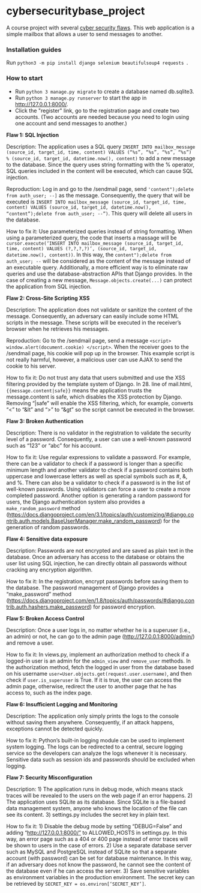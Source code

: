 # cybersecuritybase_project

A course project with several [cyber security flaws](https://owasp.org/www-project-top-ten/). This web application is a simple mailbox that allows a user to send messages to another. 

### Installation guides
Run `python3 -m pip install django selenium beautifulsoup4 requests `.

### How to start
- Run `python 3 manage.py migrate` to create a database named db.sqlite3.
- Run `python 3 manage.py runserver` to start the app in http://127.0.0.1:8000/.
- Click the "register" link, go to the registration page and create two accounts. (Two accounts are needed because you need to login using one account and send messages to another.)

**Flaw 1: SQL Injection**

Description: The application uses a SQL query `INSERT INTO mailbox_message (source_id, target_id, time, content) VALUES (“%s”, “%s”, “%s”, “%s”) % (source_id, target_id, datetime.now(), content)` to add a new message to the database. Since the query uses string formatting with the % operator, SQL queries included in the content will be executed, which can cause SQL injection. 

Reproduction: Log in and go to the /sendmail page, send `'content");delete from auth_user; --]` as the message. Consequently, the query that will be executed is `INSERT INTO mailbox_message (source_id, target_id, time, content) VALUES (source_id, target_id, datetime.now(), “content”);delete from auth_user; --”)`. This query will delete all users in the database.

How to fix it: Use parameterized queries instead of string formatting. When using a parameterized query, the code that inserts a massage will be `cursor.execute(‘INSERT INTO mailbox_message (source_id, target_id, time, content) VALUES (?,?,?,?)’, (source_id, target_id, datetime.now(), content))`. In this way, the `content");delete from auth_user; --` will be considered as the content of the message instead of an executable query. Additionally, a more efficient way is to eliminate raw queries and use the database-abstraction APIs that Django provides. In the case of creating a new message, `Message.objects.create(...)` can protect the application from SQL injection. 

**Flaw 2: Cross-Site Scripting XSS**

Description: The application does not validate or sanitize the content of the message. Consequently, an adversary can easily include some HTML scripts in the message. These scripts will be executed in the receiver’s browser when he retrieves his messages.

Reproduction: Go to the /sendmail page, send a message `<script> window.alert(document.cookie) </script>`. When the receiver goes to the /sendmail page, his cookie will pop up in the browser. This example script is not really harmful, however, a malicious user can use AJAX to send the cookie to his server. 

How to fix it: Do not trust any data that users submitted and use the XSS filtering provided by the template system of Django. In 28. line of mail.html, `{{message.content|safe}}` means the application trusts the message.content is safe, which disables the XSS protection by Django. Removing “|safe” will enable the XSS filtering, which, for example, converts “<” to “&lt” and “>” to “&gt” so the script cannot be executed in the browser. 

**Flaw 3: Broken Authentication**

Description: There is no validator in the registration to validate the security level of a password. Consequently, a user can use a well-known password such as “123” or “abc” for his account.

How to fix it: Use regular expressions to validate a password. For example, there can be a validator to check if a password is longer than a specific minimum length and another validator to check if a password contains both uppercase and lowercase letters as well as special symbols such as #, &, and %. There can also be a validator to check if a password is in the list of well-known passwords. Using validators can force a user to create a more completed password. Another option is generating a random password for users, the Django authentication system also provides a `make_random_password` method (https://docs.djangoproject.com/en/3.1/topics/auth/customizing/#django.contrib.auth.models.BaseUserManager.make_random_password) for the generation of random passwords.  

**Flaw 4: Sensitive data exposure**

Description: Passwords are not encrypted and are saved as plain text in the database. Once an adversary has access to the database or obtains the user list using SQL injection, he can directly obtain all passwords without cracking any encryption algorithm. 

How to fix it: In the registration, encrypt passwords before saving them to the database. The password management of Django provides a “make_password” method (https://docs.djangoproject.com/en/1.8/topics/auth/passwords/#django.contrib.auth.hashers.make_password) for password encryption.

**Flaw 5: Broken Access Control**

Description: Once a user logs in, no matter whether he is a superuser (i.e., an admin) or not, he can go to the admin page (http://127.0.0.1:8000/admin/) and remove a user.

How to fix it: In views.py, implement an authorization method to check if a logged-in user is an admin for the `admin_view` and `remove_user` methods. In the authorization method, fetch the logged in user from the database based on his username `user=User.objects.get(request.user.username)`, and then check if `user.is_superuser` is True. If it is true, the user can access the admin page, otherwise, redirect the user to another page that he has access to, such as the index page. 

**Flaw 6: Insufficient Logging and Monitoring**

Description: The application only simply prints the logs to the console without saving them anywhere. Consequently, if an attack happens, exceptions cannot be detected quickly. 

How to fix it: Python’s built-in logging module can be used to implement system logging. The logs can be redirected to a central, secure logging service so the developers can analyze the logs whenever it is necessary. Sensitive data such as session ids and passwords should be excluded when logging. 

**Flaw 7: Security Misconfiguration**

Description: 1) The application runs in debug mode, which means stack traces will be revealed to the users on the web page if an error happens. 2) The application uses SQLite as its database. Since SQLite is a file-based data management system, anyone who knows the location of the file can see its content. 3) settings.py includes the secret key in plain text.

How to fix it: 1) Disable the debug mode by setting “DEBUG=False” and adding “http://127.0.0.1:8000/” to ALLOWED_HOSTS in settings.py. In this way, an error page such as a 404 or 400 page instead of error traces will be shown to users in the case of errors. 2) Use a separate database server such as MySQL and PostgreSQL instead of SQLite so that a separate account (with password) can be set for database maintenance. In this way, if an adversary does not know the password, he cannot see the content of the database even if he can access the server. 3) Save sensitive variables as environment variables in the production environment. The secret key can be retrieved by `SECRET_KEY = os.environ[‘SECRET_KEY’]`.

